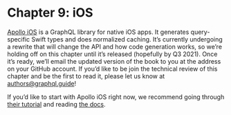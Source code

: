 # Chapter 9: iOS

[Apollo iOS](https://www.apollographql.com/docs/ios/) is a GraphQL library for native iOS apps. It generates query-specific Swift types and does normalized caching. It’s currently undergoing a rewrite that will change the API and how code generation works, so we’re holding off on this chapter until it’s released (hopefully by Q3 2021). Once it’s ready, we’ll email the updated version of the book to you at the address on your GitHub account. If you’d like to be join the technical review of this chapter and be the first to read it, please let us know at authors@graphql.guide!

If you’d like to start with Apollo iOS right now, we recommend going through [their tutorial](https://www.apollographql.com/docs/ios/tutorial/tutorial-introduction/) and reading [the docs](https://www.apollographql.com/docs/ios/downloading-schema/).